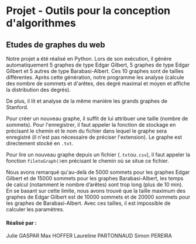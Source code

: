 # Projet - Outils pour la conception d'algorithmes
## Etudes de graphes du web


Notre projet a été réalisé en Python. Lors de son exécution, il génère automatiquement 5 graphes de type Edgar Gilbert, 5 graphes de type Edgar Gilbert et 5 autres de type Barabasi-Albert. Ces 10 graphes sont de tailles différentes. Après cette génération, notre programme les analyse (calcule des nombre de sommets et d'arêtes, des degré maximal et moyen et affiche la distribution des degrés).

De plus, il lit et analyse de la même manière les grands graphes de Stanford. 

Pour créer un nouveau graphe, il suffit de lui attribuer une taille (nombre de sommets).
Pour l'enregistrer, il faut appeler la fonction de stockage en précisant le chemin et le nom du fichier dans lequel le graphe sera enregistré (il n'est pas nécessaire de préciser l'extension). Le graphe est directement stocké en ```.txt```.

Pour lire un nouveau graphe depuis un fichier (```.txt```ou```.csv```), il faut appeler la fonction ```filetoGraph()```en précisant le chemin où se situe ce fichier.

Nous avons remarqué qu'au-delà de 5000 sommets pour les graphes Edgar Gilbert et de 15000 sommets pour les graphes Barabasi-Albert, les temps de calcul (notamment le nombre d’arêtes) sont trop long (plus de 10 min). 
En se basant sur cette limite, nous avons trouvé que la taille maximum des graphes de Edgar Gilbert est de 10000 sommets et de 20000 sommets pour les graphes de Barabasi-Albert. Avec ces tailles, il est impossible de calculer les paramètres.

#### Réalisé par : 
Julie GASPAR
Max HOFFER
Laureline PARTONNAUD
Simon PEREIRA